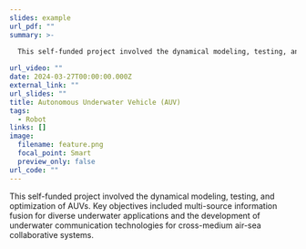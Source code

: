 ```yaml
---
slides: example
url_pdf: ""
summary: >-
  
  This self-funded project involved the dynamical modeling, testing, and optimization of AUVs. Key objectives included multi-source information fusion for diverse underwater applications and the development of underwater communication technologies for cross-medium air-sea collaborative systems.

url_video: ""
date: 2024-03-27T00:00:00.000Z
external_link: ""
url_slides: ""
title: Autonomous Underwater Vehicle (AUV)
tags:
  - Robot
links: []
image:
  filename: feature.png
  focal_point: Smart
  preview_only: false
url_code: ""
---
```



This self-funded project involved the dynamical modeling, testing, and optimization of AUVs. Key objectives included multi-source information fusion for diverse underwater applications and the development of underwater communication technologies for cross-medium air-sea collaborative systems.
